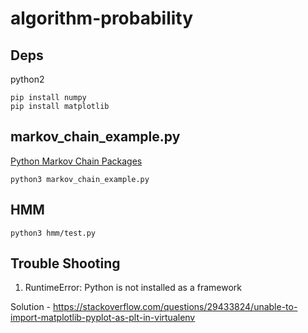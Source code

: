 # algorithm-probability

## Deps
python2
```
pip install numpy
pip install matplotlib
```

## markov\_chain_example.py
[Python Markov Chain Packages](https://martin-thoma.com/python-markov-chain-packages/)

```
python3 markov_chain_example.py
```

## HMM
```
python3 hmm/test.py
```


## Trouble Shooting
1. RuntimeError: Python is not installed as a framework

Solution - https://stackoverflow.com/questions/29433824/unable-to-import-matplotlib-pyplot-as-plt-in-virtualenv